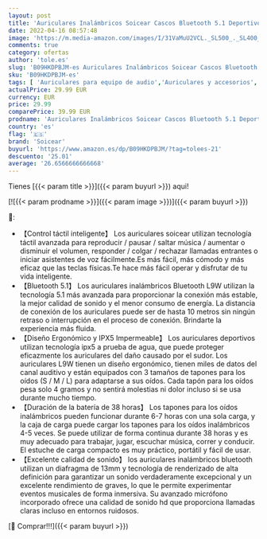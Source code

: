 ```yaml
---
layout: post
title: 'Auriculares Inalámbricos Soicear Cascos Bluetooth 5.1 Deportivos con Micrófono Sonido Estéreo HiFi Control Táctil IPX5 Impermeables  Reproducci 38 Horas USB-C para iPhone Xiaomi Samsung Huawei Sony…'
date: 2022-04-16 08:57:48
image: 'https://m.media-amazon.com/images/I/31VaMuU2VCL._SL500_._SL400_.jpg'
comments: true
category: ofertas
author: 'tole.es'
slug: 'B09HKDPBJM-es Auriculares Inalámbricos Soicear Cascos Bluetooth 5.1...'
sku: 'B09HKDPBJM-es'
tags: [ 'Auriculares para equipo de audio','Auriculares y accesorios','Electrónica','iphone','soicear','🇪🇸', ]
actualPrice: 29.99 EUR
currency: EUR
price: 29.99
comparePrice: 39.99 EUR
prodname: 'Auriculares Inalámbricos Soicear Cascos Bluetooth 5.1 Deportivos con Micrófono Sonido Estéreo HiFi Control Táctil IPX5 Impermeables  Reproducci 38 Horas USB-C para iPhone Xiaomi Samsung Huawei Sony…'
country: 'es'
flag: '🇪🇸'
brand: 'Soicear'
buyurl: 'https://www.amazon.es/dp/B09HKDPBJM/?tag=tolees-21'
descuento: '25.01'
average: '26.6566666666668'
---
```


Tienes [{{< param title >}}]({{< param buyurl >}}) aqui!

[![{{< param prodname >}}]({{< param image >}})]({{< param buyurl >}})

🔎:

- 【Control táctil inteligente】 Los auriculares soicear utilizan tecnología táctil avanzada para reproducir / pausar / saltar música / aumentar o disminuir el volumen, responder / colgar / rechazar llamadas entrantes o iniciar asistentes de voz fácilmente.Es más fácil, más cómodo y más eficaz que las teclas físicas.Te hace más fácil operar y disfrutar de tu vida inteligente.
- 【Bluetooth 5.1】 Los auriculares inalámbricos Bluetooth L9W utilizan la tecnología 5.1 más avanzada para proporcionar la conexión más estable, la mejor calidad de sonido y el menor consumo de energía. La distancia de conexión de los auriculares puede ser de hasta 10 metros sin ningún retraso o interrupción en el proceso de conexión. Brindarte la experiencia más fluida.
- 【Diseño Ergonómico y IPX5 Impermeable】 Los auriculares deportivos utilizan tecnología ipx5 a prueba de agua, que puede proteger eficazmente los auriculares del daño causado por el sudor. Los auriculares L9W tienen un diseño ergonómico, tienen miles de datos del canal auditivo y están equipados con 3 tamaños de tapones para los oídos (S / M / L) para adaptarse a sus oídos. Cada tapón para los oídos pesa solo 4 gramos y no sentirá molestias ni dolor incluso si se usa durante mucho tiempo.
- 【Duración de la batería de 38 horas】 Los tapones para los oídos inalámbricos pueden funcionar durante 6-7 horas con una sola carga, y la caja de carga puede cargar los tapones para los oídos inalámbricos 4-5 veces. Se puede utilizar de forma continua durante 38 horas y es muy adecuado para trabajar, jugar, escuchar música, correr y conducir. El estuche de carga compacto es muy práctico, portátil y fácil de usar.
- 【Excelente calidad de sonido】 los auriculares inalámbricos bluetooth utilizan un diafragma de 13mm y tecnología de renderizado de alta definición para garantizar un sonido verdaderamente excepcional y un excelente rendimiento de graves, lo que le permite experimentar eventos musicales de forma inmersiva. Su avanzado micrófono incorporado ofrece una calidad de sonido hd que proporciona llamadas claras incluso en entornos ruidosos.

[🛒 Comprar!!!]({{< param buyurl >}})
